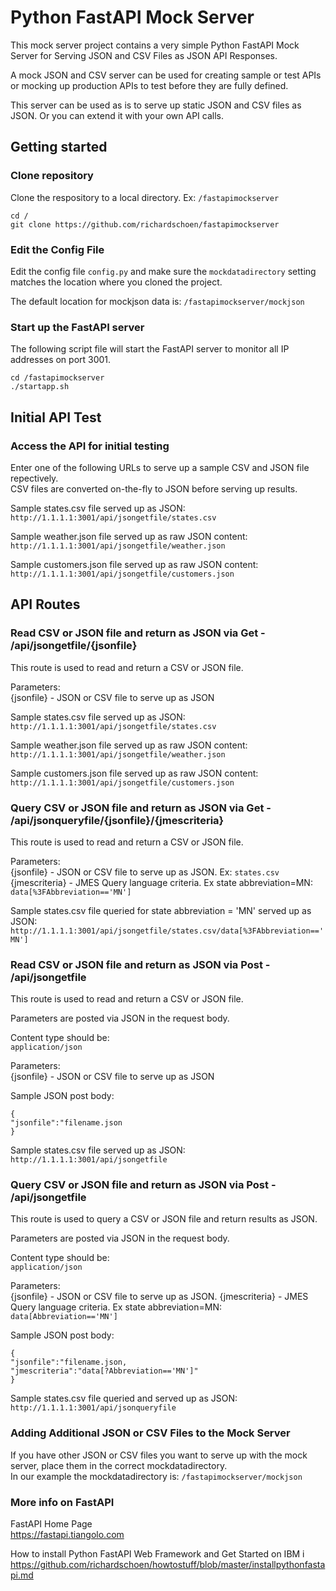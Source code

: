 # Python FastAPI Mock Server
This mock server project contains a very simple Python FastAPI Mock Server for Serving JSON and CSV Files as JSON API Responses.   

A mock JSON and CSV server can be used for creating sample or test APIs or mocking up production APIs to test before they are fully defined. 

This server can be used as is to serve up static JSON and CSV files as JSON. Or you can extend it with your own API calls.

## Getting started

### Clone repository
Clone the respository to a local directory.  Ex: ```/fastapimockserver```

```
cd /
git clone https://github.com/richardschoen/fastapimockserver
```

### Edit the Config File 
Edit the config file ```config.py``` and make sure the ```mockdatadirectory``` setting matches the location where you cloned the project.   

The default location for mockjson data is: ```/fastapimockserver/mockjson```

### Start up the FastAPI server
The following script file will start the FastAPI server to monitor all IP addresses on port 3001.  

```
cd /fastapimockserver
./startapp.sh
```

## Initial API Test

### Access the API for initial testing
Enter one of the following URLs to serve up a sample CSV and JSON file repectively.   
CSV files are converted on-the-fly to JSON before serving up results.   

Sample states.csv file served up as JSON:  
```http://1.1.1.1:3001/api/jsongetfile/states.csv```

Sample weather.json file served up as raw JSON content:  
```http://1.1.1.1:3001/api/jsongetfile/weather.json```

Sample customers.json file served up as raw JSON content:  
```http://1.1.1.1:3001/api/jsongetfile/customers.json```

## API Routes

### Read CSV or JSON file and return as JSON via Get - /api/jsongetfile/{jsonfile}
This route is used to read and return a CSV or JSON file. 

Parameters:   
{jsonfile} - JSON or CSV file to serve up as JSON   

Sample states.csv file served up as JSON:  
```http://1.1.1.1:3001/api/jsongetfile/states.csv```

Sample weather.json file served up as raw JSON content:  
```http://1.1.1.1:3001/api/jsongetfile/weather.json```

Sample customers.json file served up as raw JSON content:  
```http://1.1.1.1:3001/api/jsongetfile/customers.json```

### Query CSV or JSON file and return as JSON via Get - /api/jsonqueryfile/{jsonfile}/{jmescriteria}
This route is used to read and return a CSV or JSON file. 

Parameters:   
{jsonfile} - JSON or CSV file to serve up as JSON.  Ex: ```states.csv```   
{jmescriteria} - JMES Query language criteria.  Ex state abbreviation=MN: ```data[%3FAbbreviation=='MN']```   

Sample states.csv file queried for state abbreviation = 'MN' served up as JSON:  
```http://1.1.1.1:3001/api/jsongetfile/states.csv/data[%3FAbbreviation=='MN']```  

### Read CSV or JSON file and return as JSON via Post - /api/jsongetfile
This route is used to read and return a CSV or JSON file. 

Parameters are posted via JSON in the request body.

Content type should be:   
```application/json```

Parameters:   
{jsonfile} - JSON or CSV file to serve up as JSON

Sample JSON post body:   
```
{
"jsonfile":"filename.json
}
```

Sample states.csv file served up as JSON:  
```http://1.1.1.1:3001/api/jsongetfile```

### Query CSV or JSON file and return as JSON via Post - /api/jsongetfile
This route is used to query a CSV or JSON file and return results as JSON.  

Parameters are posted via JSON in the request body.

Content type should be:   
```application/json```

Parameters:   
{jsonfile} - JSON or CSV file to serve up as JSON.
{jmescriteria} - JMES Query language criteria.  Ex state abbreviation=MN: ```data[Abbreviation=='MN']```  

Sample JSON post body:   
```
{
"jsonfile":"filename.json,   
"jmescriteria":"data[?Abbreviation=='MN']"   
}
```

Sample states.csv file queried and served up as JSON:  
```http://1.1.1.1:3001/api/jsonqueryfile```

### Adding Additional JSON or CSV Files to the Mock Server   
If you have other JSON or CSV files you want to serve up with the mock server, place them in the correct mockdatadirectory.   
In our example the mockdatadirectory is: ```/fastapimockserver/mockjson```

### More info on FastAPI   
FastAPI Home Page   
https://fastapi.tiangolo.com

How to install Python FastAPI Web Framework and Get Started on IBM i   
https://github.com/richardschoen/howtostuff/blob/master/installpythonfastapi.md 



